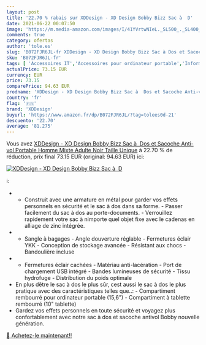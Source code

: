 ```yaml
---
layout: post
title: '22.70 % rabais sur XDDesign - XD Design Bobby Bizz Sac à  D'
date: 2021-06-22 00:07:50
image: 'https://m.media-amazon.com/images/I/41YVrtwNIeL._SL500_._SL400_.jpg'
comments: true
category: ofertas
author: 'tole.es'
slug: 'B072FJR6JL-fr XDDesign - XD Design Bobby Bizz Sac à Dos et Sacoche Anti-...'
sku: 'B072FJR6JL-fr'
tags: [ 'Accessoires IT','Accessoires pour ordinateur portable','Informatique','Sacs et housses pour ordinateur portable','Sacs à dos pour ordinateur portable','xddesign', ]
actualPrice: 73.15 EUR
currency: EUR
price: 73.15
comparePrice: 94.63 EUR
prodname: 'XDDesign - XD Design Bobby Bizz Sac à  Dos et Sacoche Anti-vol Portable Homme  Mixte Adulte  Noir  Taille Unique'
country: 'fr'
flag: '🇫🇷'
brand: 'XDDesign'
buyurl: 'https://www.amazon.fr/dp/B072FJR6JL/?tag=tolees0d-21'
descuento: '22.70'
average: '81.275'
---
```


Vous avez [XDDesign - XD Design Bobby Bizz Sac à  Dos et Sacoche Anti-vol Portable Homme  Mixte Adulte  Noir  Taille Unique](https://www.amazon.fr/dp/B072FJR6JL/?tag=tolees0d-21)  à  22.70 % de réduction, prix final  73.15 EUR (original: 94.63 EUR) ici:

[![XDDesign - XD Design Bobby Bizz Sac à  D](https://m.media-amazon.com/images/I/41YVrtwNIeL._SL500_._SL400_.jpg)](https://www.amazon.fr/dp/B072FJR6JL/?tag=tolees0d-21)

ℹ️:

- - Construit avec une armature en métal pour garder vos effets personnels en sécurité et le sac à dos dans sa forme. - Passer facilement du sac à dos au porte-documents. - Verrouillez rapidement votre sac à nimporte quel objet fixe avec le cadenas en alliage de zinc intégrée.
- - Sangle à bagages - Angle douverture réglable - Fermetures éclair YKK - Conception de stockage avancée - Résistant aux chocs - Bandoulière incluse
- - Fermetures éclair cachées - Matériau anti-lacération - Port de chargement USB intégré - Bandes lumineuses de sécurité - Tissu hydrofuge - Distribution du poids optimale
- En plus dêtre le sac à dos le plus sûr, cest aussi le sac à dos le plus pratique avec des caractéristiques telles que..: - Compartiment rembourré pour ordinateur portable (15,6") - Compartiment à tablette rembourré (10" tablette)
- Gardez vos effets personnels en toute sécurité et voyagez plus confortablement avec notre sac à dos et sacoche antivol Bobby nouvelle génération.

[🛒 Achetez-le maintenant!!](https://www.amazon.fr/dp/B072FJR6JL/?tag=tolees0d-21)
